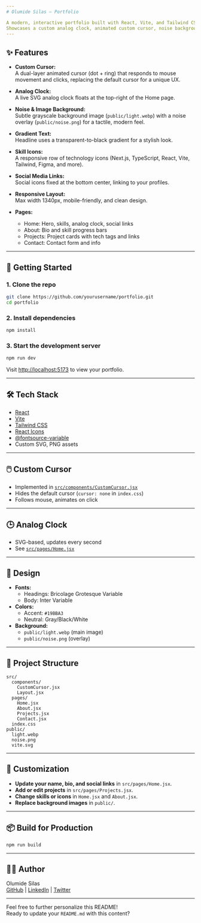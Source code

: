 ```yaml
---
# Olumide Silas – Portfolio

A modern, interactive portfolio built with React, Vite, and Tailwind CSS.
Showcases a custom analog clock, animated custom cursor, noise background, skill icons, and more.
---
```


## ✨ Features

- **Custom Cursor:**  
  A dual-layer animated cursor (dot + ring) that responds to mouse movement and clicks, replacing the default cursor for a unique UX.

- **Analog Clock:**  
  A live SVG analog clock floats at the top-right of the Home page.

- **Noise & Image Background:**  
  Subtle grayscale background image (`public/light.webp`) with a noise overlay (`public/noise.png`) for a tactile, modern feel.

- **Gradient Text:**  
  Headline uses a transparent-to-black gradient for a stylish look.

- **Skill Icons:**  
  A responsive row of technology icons (Next.js, TypeScript, React, Vite, Tailwind, Figma, and more).

- **Social Media Links:**  
  Social icons fixed at the bottom center, linking to your profiles.

- **Responsive Layout:**  
  Max width 1340px, mobile-friendly, and clean design.

- **Pages:**
  - Home: Hero, skills, analog clock, social links
  - About: Bio and skill progress bars
  - Projects: Project cards with tech tags and links
  - Contact: Contact form and info

---

## 🚀 Getting Started

### 1. Clone the repo

```bash
git clone https://github.com/yourusername/portfolio.git
cd portfolio
```

### 2. Install dependencies

```bash
npm install
```

### 3. Start the development server

```bash
npm run dev
```

Visit [http://localhost:5173](http://localhost:5173) to view your portfolio.

---

## 🛠️ Tech Stack

- [React](https://react.dev/)
- [Vite](https://vitejs.dev/)
- [Tailwind CSS](https://tailwindcss.com/)
- [React Icons](https://react-icons.github.io/react-icons/)
- [@fontsource-variable](https://fontsource.org/)
- Custom SVG, PNG assets

---

## 🖱️ Custom Cursor

- Implemented in [`src/components/CustomCursor.jsx`](src/components/CustomCursor.jsx)
- Hides the default cursor (`cursor: none` in `index.css`)
- Follows mouse, animates on click

---

## 🕒 Analog Clock

- SVG-based, updates every second
- See [`src/pages/Home.jsx`](src/pages/Home.jsx)

---

## 🎨 Design

- **Fonts:**
  - Headings: Bricolage Grotesque Variable
  - Body: Inter Variable
- **Colors:**
  - Accent: `#19BBA3`
  - Neutral: Gray/Black/White
- **Background:**
  - `public/light.webp` (main image)
  - `public/noise.png` (overlay)

---

## 📁 Project Structure

```
src/
  components/
    CustomCursor.jsx
    Layout.jsx
  pages/
    Home.jsx
    About.jsx
    Projects.jsx
    Contact.jsx
  index.css
public/
  light.webp
  noise.png
  vite.svg
```

---

## 📝 Customization

- **Update your name, bio, and social links** in `src/pages/Home.jsx`.
- **Add or edit projects** in `src/pages/Projects.jsx`.
- **Change skills or icons** in `Home.jsx` and `About.jsx`.
- **Replace background images** in `public/`.

---

## 📦 Build for Production

```bash
npm run build
```

---

## 🧑‍💻 Author

Olumide Silas  
[GitHub](https://github.com/oxbryte) | [LinkedIn](https://linkedin.com/in/olumide-silas) | [Twitter](https://twitter.com/olumidesilas)

---

Feel free to further personalize this README!  
Ready to update your `README.md` with this content?
